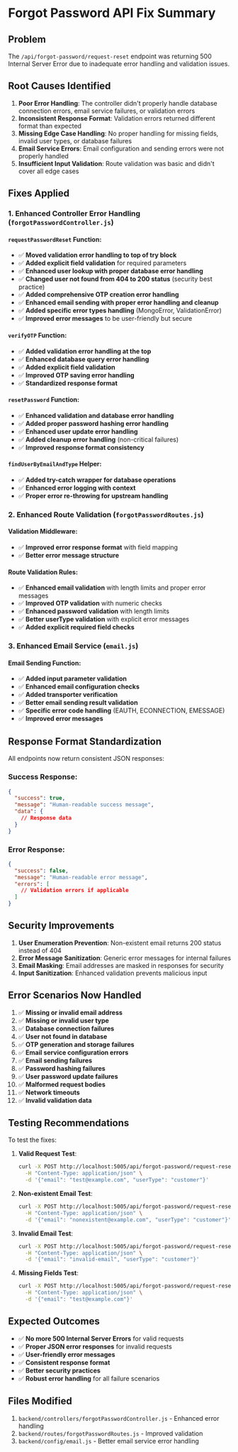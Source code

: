 # Forgot Password API Fix Summary

## Problem
The `/api/forgot-password/request-reset` endpoint was returning 500 Internal Server Error due to inadequate error handling and validation issues.

## Root Causes Identified
1. **Poor Error Handling**: The controller didn't properly handle database connection errors, email service failures, or validation errors
2. **Inconsistent Response Format**: Validation errors returned different format than expected
3. **Missing Edge Case Handling**: No proper handling for missing fields, invalid user types, or database failures
4. **Email Service Errors**: Email configuration and sending errors were not properly handled
5. **Insufficient Input Validation**: Route validation was basic and didn't cover all edge cases

## Fixes Applied

### 1. Enhanced Controller Error Handling (`forgotPasswordController.js`)

#### `requestPasswordReset` Function:
- ✅ **Moved validation error handling to top of try block**
- ✅ **Added explicit field validation** for required parameters
- ✅ **Enhanced user lookup with proper database error handling**
- ✅ **Changed user not found from 404 to 200 status** (security best practice)
- ✅ **Added comprehensive OTP creation error handling**
- ✅ **Enhanced email sending with proper error handling and cleanup**
- ✅ **Added specific error types handling** (MongoError, ValidationError)
- ✅ **Improved error messages** to be user-friendly but secure

#### `verifyOTP` Function:
- ✅ **Added validation error handling at the top**
- ✅ **Enhanced database query error handling**
- ✅ **Added explicit field validation**
- ✅ **Improved OTP saving error handling**
- ✅ **Standardized response format**

#### `resetPassword` Function:
- ✅ **Enhanced validation and database error handling**
- ✅ **Added proper password hashing error handling**
- ✅ **Enhanced user update error handling**
- ✅ **Added cleanup error handling** (non-critical failures)
- ✅ **Improved response format consistency**

#### `findUserByEmailAndType` Helper:
- ✅ **Added try-catch wrapper for database operations**
- ✅ **Enhanced error logging with context**
- ✅ **Proper error re-throwing for upstream handling**

### 2. Enhanced Route Validation (`forgotPasswordRoutes.js`)

#### Validation Middleware:
- ✅ **Improved error response format** with field mapping
- ✅ **Better error message structure**

#### Route Validation Rules:
- ✅ **Enhanced email validation** with length limits and proper error messages
- ✅ **Improved OTP validation** with numeric checks
- ✅ **Enhanced password validation** with length limits
- ✅ **Better userType validation** with explicit error messages
- ✅ **Added explicit required field checks**

### 3. Enhanced Email Service (`email.js`)

#### Email Sending Function:
- ✅ **Added input parameter validation**
- ✅ **Enhanced email configuration checks**
- ✅ **Added transporter verification**
- ✅ **Better email sending result validation**
- ✅ **Specific error code handling** (EAUTH, ECONNECTION, EMESSAGE)
- ✅ **Improved error messages**

## Response Format Standardization

All endpoints now return consistent JSON responses:

### Success Response:
```json
{
  "success": true,
  "message": "Human-readable success message",
  "data": {
    // Response data
  }
}
```

### Error Response:
```json
{
  "success": false,
  "message": "Human-readable error message",
  "errors": [
    // Validation errors if applicable
  ]
}
```

## Security Improvements

1. **User Enumeration Prevention**: Non-existent email returns 200 status instead of 404
2. **Error Message Sanitization**: Generic error messages for internal failures
3. **Email Masking**: Email addresses are masked in responses for security
4. **Input Sanitization**: Enhanced validation prevents malicious input

## Error Scenarios Now Handled

1. ✅ **Missing or invalid email address**
2. ✅ **Missing or invalid user type**
3. ✅ **Database connection failures**
4. ✅ **User not found in database**
5. ✅ **OTP generation and storage failures**
6. ✅ **Email service configuration errors**
7. ✅ **Email sending failures**
8. ✅ **Password hashing failures**
9. ✅ **User password update failures**
10. ✅ **Malformed request bodies**
11. ✅ **Network timeouts**
12. ✅ **Invalid validation data**

## Testing Recommendations

To test the fixes:

1. **Valid Request Test**:
   ```bash
   curl -X POST http://localhost:5005/api/forgot-password/request-reset \
     -H "Content-Type: application/json" \
     -d '{"email": "test@example.com", "userType": "customer"}'
   ```

2. **Non-existent Email Test**:
   ```bash
   curl -X POST http://localhost:5005/api/forgot-password/request-reset \
     -H "Content-Type: application/json" \
     -d '{"email": "nonexistent@example.com", "userType": "customer"}'
   ```

3. **Invalid Email Test**:
   ```bash
   curl -X POST http://localhost:5005/api/forgot-password/request-reset \
     -H "Content-Type: application/json" \
     -d '{"email": "invalid-email", "userType": "customer"}'
   ```

4. **Missing Fields Test**:
   ```bash
   curl -X POST http://localhost:5005/api/forgot-password/request-reset \
     -H "Content-Type: application/json" \
     -d '{"email": "test@example.com"}'
   ```

## Expected Outcomes

- ✅ **No more 500 Internal Server Errors** for valid requests
- ✅ **Proper JSON error responses** for invalid requests
- ✅ **User-friendly error messages**
- ✅ **Consistent response format**
- ✅ **Better security practices**
- ✅ **Robust error handling** for all failure scenarios

## Files Modified

1. `backend/controllers/forgotPasswordController.js` - Enhanced error handling
2. `backend/routes/forgotPasswordRoutes.js` - Improved validation
3. `backend/config/email.js` - Better email service error handling